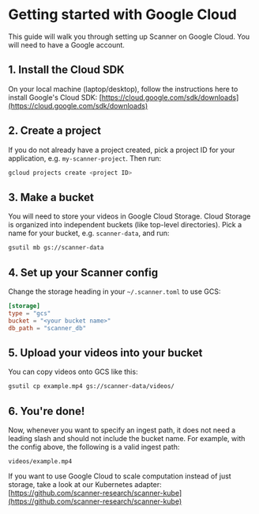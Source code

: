 # Getting started with Google Cloud

This guide will walk you through setting up Scanner on Google Cloud. You will need to have a Google account.

## 1. Install the Cloud SDK

On your local machine (laptop/desktop), follow the instructions here to install Google's Cloud SDK: [https://cloud.google.com/sdk/downloads](https://cloud.google.com/sdk/downloads)

## 2. Create a project

If you do not already have a project created, pick a project ID for your application, e.g. `my-scanner-project`. Then run:
```bash
gcloud projects create <project ID>
```

## 3. Make a bucket

You will need to store your videos in Google Cloud Storage. Cloud Storage is organized into independent buckets (like top-level directories). Pick a name for your bucket, e.g. `scanner-data`, and run:
```bash
gsutil mb gs://scanner-data
```

## 4. Set up your Scanner config

Change the storage heading in your `~/.scanner.toml` to use GCS:
```toml
[storage]
type = "gcs"
bucket = "<your bucket name>"
db_path = "scanner_db"
```

## 5. Upload your videos into your bucket

You can copy videos onto GCS like this:
```bash
gsutil cp example.mp4 gs://scanner-data/videos/
```

## 6. You're done!

Now, whenever you want to specify an ingest path, it does not need a leading slash and should not include the bucket name. For example, with the config above, the following is a valid ingest path:
```
videos/example.mp4
```

If you want to use Google Cloud to scale computation instead of just storage, take a look at our Kubernetes adapter: [https://github.com/scanner-research/scanner-kube](https://github.com/scanner-research/scanner-kube)

